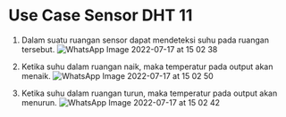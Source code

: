 # Use Case Sensor DHT 11

1. Dalam suatu ruangan sensor dapat mendeteksi suhu pada ruangan tersebut.
   ![WhatsApp Image 2022-07-17 at 15 02 38](https://user-images.githubusercontent.com/108211241/179391051-6f3c2a62-0f94-4171-b6bd-718789ed10f7.jpeg)

2. Ketika suhu dalam ruangan naik, maka temperatur pada output akan menaik.
   ![WhatsApp Image 2022-07-17 at 15 02 50](https://user-images.githubusercontent.com/108211241/179391074-be0f664d-f5e3-4146-9bcf-f807da2fd03b.jpeg)

3. Ketika suhu dalam ruangan turun, maka temperatur pada output akan menurun.
   ![WhatsApp Image 2022-07-17 at 15 02 42](https://user-images.githubusercontent.com/108211241/179391082-e5153983-8339-4d21-85cf-682dee53145a.jpeg)
